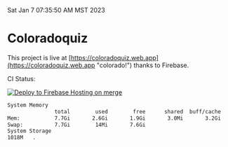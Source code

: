 Sat Jan  7 07:35:50 AM MST 2023

# Coloradoquiz


This project is live at [https://coloradoquiz.web.app](https://coloradoquiz.web.app "colorado!") thanks to Firebase.

CI Status: 

[![Deploy to Firebase Hosting on merge](https://github.com/teamkushal/coloradoquiz/actions/workflows/firebase-hosting-merge.yml/badge.svg)](https://github.com/teamkushal/coloradoquiz/actions/workflows/firebase-hosting-merge.yml)

```bash
System Memory
               total        used        free      shared  buff/cache   available
Mem:           7.7Gi       2.6Gi       1.9Gi       3.0Mi       3.2Gi       4.8Gi
Swap:          7.7Gi        14Mi       7.6Gi
System Storage
1018M	.
```
```bash
